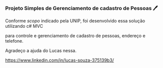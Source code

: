 ### Projeto Simples de Gerenciamento de cadastro de Pessoas :pen:



Conforme *scopo*  indicado pela UNIP, foi desenvolvido essa solução utilizando c# MVC 

para controle e gerenciamento de cadastro de pessoas, endereço e telefone. 

Agradeço a ajuda do Lucas nessa.

https://www.linkedin.com/in/lucas-souza-375139b3/





